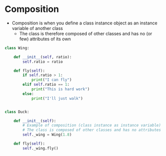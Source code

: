 # Composition

- Composition is when you define a class instance object as an instance variable of another class
	- The class is therefore composed of other classes and has no (or few) attributes of its own

```python
class Wing:

    def __init__(self, ratio):
        self.ratio = ratio

    def fly(self):
        if self.ratio > 1:
            print("I can fly")
        elif self.ratio == 1:
            print("This is hard work")
        else:
            print("I'll just walk")


class Duck:

    def __init__(self):
        # Example of composition (class instance as instance variable)
        # The class is composed of other classes and has no attributes of its own
        self._wing = Wing(1.8)

    def fly(self):
        self._wing.fly()
```
